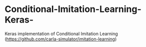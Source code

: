 # Conditional-Imitation-Learning-Keras-
Keras implementation of Conditional Imitation Learning (https://github.com/carla-simulator/imitation-learning) 
